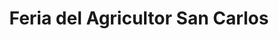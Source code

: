 ---
title: "Feria del Agricultor San Carlos"
url: /quesada/feria-del-agricultor-san-carlos/
shop: Hofladen
---